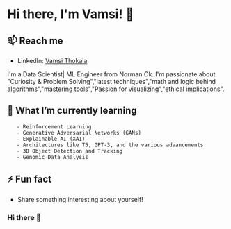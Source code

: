 # Hi there, I'm Vamsi! 👋

## 📫 Reach me
- LinkedIn: [Vamsi Thokala]([www.linkedin.com/in/vamsi-thokala](https://www.linkedin.com/in/vamsi-thokala/))

I'm a Data Scientist| ML Engineer from Norman Ok. I'm passionate about "Curiosity & Problem Solving","latest techniques","math and logic behind algorithms","mastering tools","Passion for visualizing","ethical implications".

## 🌱 What I’m currently learning
       - Reinforcement Learning
       - Generative Adversarial Networks (GANs)
       - Explainable AI (XAI)
       - Architectures like T5, GPT-3, and the various advancements
       - 3D Object Detection and Tracking
       - Genomic Data Analysis

## 



## ⚡ Fun fact

- Share something interesting about yourself!


























### Hi there 👋

<!--
**themagicalthings/themagicalthings** is a ✨ _special_ ✨ repository because its `README.md` (this file) appears on your GitHub profile.

Here are some ideas to get you started:

- 🔭 I’m currently working on ...
- 🌱 I’m currently learning ...
- 👯 I’m looking to collaborate on ...
- 🤔 I’m looking for help with ...
- 💬 Ask me about ...
- 📫 How to reach me: ...
- 😄 Pronouns: ...
- ⚡ Fun fact: ...
-->
